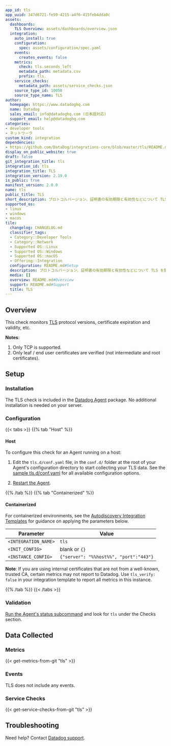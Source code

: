 ```yaml
---
app_id: tls
app_uuid: 347d6721-fe59-4215-a4f6-415feb4dda0c
assets:
  dashboards:
    TLS Overview: assets/dashboards/overview.json
  integration:
    auto_install: true
    configuration:
      spec: assets/configuration/spec.yaml
    events:
      creates_events: false
    metrics:
      check: tls.seconds_left
      metadata_path: metadata.csv
      prefix: tls.
    service_checks:
      metadata_path: assets/service_checks.json
    source_type_id: 10058
    source_type_name: TLS
author:
  homepage: https://www.datadoghq.com
  name: Datadog
  sales_email: info@datadoghq.com (日本語対応)
  support_email: help@datadoghq.com
categories:
- developer tools
- ネットワーク
custom_kind: integration
dependencies:
- https://github.com/DataDog/integrations-core/blob/master/tls/README.md
display_on_public_website: true
draft: false
git_integration_title: tls
integration_id: tls
integration_title: TLS
integration_version: 2.19.0
is_public: true
manifest_version: 2.0.0
name: tls
public_title: TLS
short_description: プロトコルバージョン、証明書の有効期限と有効性などについて TLS を監視します。
supported_os:
- linux
- windows
- macos
tile:
  changelog: CHANGELOG.md
  classifier_tags:
  - Category::Developer Tools
  - Category::Network
  - Supported OS::Linux
  - Supported OS::Windows
  - Supported OS::macOS
  - Offering::Integration
  configuration: README.md#Setup
  description: プロトコルバージョン、証明書の有効期限と有効性などについて TLS を監視します。
  media: []
  overview: README.md#Overview
  support: README.md#Support
  title: TLS
---
```


<!--  SOURCED FROM https://github.com/DataDog/integrations-core -->


## Overview

This check monitors [TLS][1] protocol versions, certificate expiration and validity, etc.

**Notes**:

1. Only TCP is supported.
2. Only leaf / end user certificates are verified (not intermediate and root certificates).

## Setup

### Installation

The TLS check is included in the [Datadog Agent][2] package.
No additional installation is needed on your server.

### Configuration

{{< tabs >}}
{{% tab "Host" %}}

#### Host

To configure this check for an Agent running on a host:

1. Edit the `tls.d/conf.yaml` file, in the `conf.d/` folder at the root of your Agent's configuration directory to start collecting your TLS data. See the [sample tls.d/conf.yaml][1] for all available configuration options.

2. [Restart the Agent][2].

[1]: https://github.com/DataDog/integrations-core/blob/master/tls/datadog_checks/tls/data/conf.yaml.example
[2]: https://docs.datadoghq.com/ja/agent/guide/agent-commands/#start-stop-and-restart-the-agent
{{% /tab %}}
{{% tab "Containerized" %}}

#### Containerized

For containerized environments, see the [Autodiscovery Integration Templates][1] for guidance on applying the parameters below.

| Parameter            | Value                                  |
| -------------------- | -------------------------------------- |
| `<INTEGRATION_NAME>` | `tls`                                  |
| `<INIT_CONFIG>`      | blank or `{}`                          |
| `<INSTANCE_CONFIG>`  | `{"server": "%%host%%", "port":"443"}` |

**Note**: If you are using internal certificates that are not from a well-known, trusted CA, certain metrics may not report to Datadog. Use `tls_verify: false` in your integration template to report all metrics in this instance.

[1]: https://docs.datadoghq.com/ja/agent/kubernetes/integrations/
{{% /tab %}}
{{< /tabs >}}

### Validation

[Run the Agent's status subcommand][3] and look for `tls` under the Checks section.

## Data Collected

### Metrics
{{< get-metrics-from-git "tls" >}}


### Events

TLS does not include any events.

### Service Checks
{{< get-service-checks-from-git "tls" >}}


## Troubleshooting

Need help? Contact [Datadog support][4].



[1]: https://en.wikipedia.org/wiki/Transport_Layer_Security
[2]: https://app.datadoghq.com/account/settings/agent/latest
[3]: https://docs.datadoghq.com/ja/agent/guide/agent-commands/#agent-status-and-information
[4]: https://docs.datadoghq.com/ja/help/